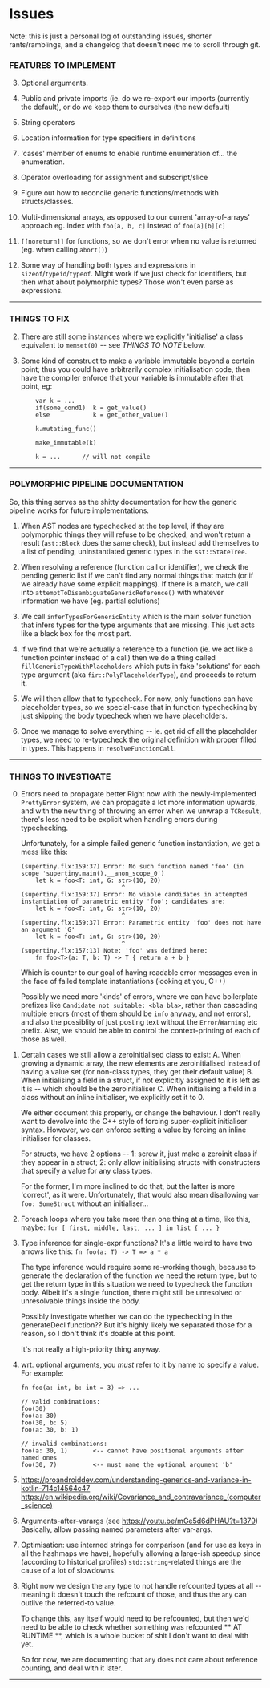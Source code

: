 # Issues

Note: this is just a personal log of outstanding issues, shorter rants/ramblings, and a changelog that doesn't need me to scroll through git.


### FEATURES TO IMPLEMENT


3. Optional arguments.


4. Public and private imports (ie. do we re-export our imports (currently the default), or do we keep them to ourselves (the new default)


5. String operators


6. Location information for type specifiers in definitions


7. 'cases' member of enums to enable runtime enumeration of... the enumeration.


8. Operator overloading for assignment and subscript/slice


9. Figure out how to reconcile generic functions/methods with structs/classes.


14. Multi-dimensional arrays, as opposed to our current 'array-of-arrays' approach
	eg. index with `foo[a, b, c]` instead of `foo[a][b][c]`


16. `[[noreturn]]` for functions, so we don't error when no value is returned (eg. when calling `abort()`)


18. Some way of handling both types and expressions in `sizeof`/`typeid`/`typeof`. Might work if we just check for identifiers, but then
	what about polymorphic types? Those won't even parse as expressions.

-----


### THINGS TO FIX

2. There are still some instances where we explicitly 'initialise' a class equivalent to `memset(0)` -- see *THINGS TO NOTE* below.


4. Some kind of construct to make a variable immutable beyond a certain point; thus you could have arbitrarily complex initialisation code,
	then have the compiler enforce that your variable is immutable after that point, eg:

	```
		var k = ...
		if(some_cond1)  k = get_value()
		else            k = get_other_value()

		k.mutating_func()

		make_immutable(k)

		k = ...      // will not compile
	```



-----


### POLYMORPHIC PIPELINE DOCUMENTATION

So, this thing serves as the shitty documentation for how the generic pipeline works for future implementations.

1. When AST nodes are typechecked at the top level, if they are polymorphic things they will refuse to be checked,
	and won't return a result (`ast::Block` does the same check), but instead add themselves to a list of pending,
	uninstantiated generic types in the `sst::StateTree`.

2. When resolving a reference (function call or identifier), we check the pending generic list if we can't find any
	normal things that match (or if we already have some explicit mappings). If there is a match, we call into
	`attemptToDisambiguateGenericReference()` with whatever information we have (eg. partial solutions)

3. We call `inferTypesForGenericEntity` which is the main solver function that infers types for the type arguments
	that are missing. This just acts like a black box for the most part.

4. If we find that we're actually a reference to a function (ie. we act like a function pointer instead of a call) then
	we do a thing called `fillGenericTypeWithPlaceholders` which puts in fake 'solutions' for each type argument (aka
	`fir::PolyPlaceholderType`), and proceeds to return it.

5. We will then allow that to typecheck. For now, only functions can have placeholder types, so we special-case that in
	function typechecking by just skipping the body typecheck when we have placeholders.

6. Once we manage to solve everything -- ie. get rid of all the placeholder types, we need to re-typecheck the original definition
	with proper filled in types. This happens in `resolveFunctionCall`.




------


### THINGS TO INVESTIGATE


0. Errors need to propagate better
	Right now with the newly-implemented `PrettyError` system, we can propagate a lot more information upwards, and with the new thing of throwing an
	error when we unwrap a `TCResult`, there's less need to be explicit when handling errors during typechecking.

	Unfortunately, for a simple failed generic function instantiation, we get a mess like this:
	```
	(supertiny.flx:159:37) Error: No such function named 'foo' (in scope 'supertiny.main().__anon_scope_0')
		let k = foo<T: int, G: str>(10, 20)
								^
	(supertiny.flx:159:37) Error: No viable candidates in attempted instantiation of parametric entity 'foo'; candidates are:
		let k = foo<T: int, G: str>(10, 20)
								^
	(supertiny.flx:159:37) Error: Parametric entity 'foo' does not have an argument 'G'
		let k = foo<T: int, G: str>(10, 20)
								^
	(supertiny.flx:157:13) Note: 'foo' was defined here:
		fn foo<T>(a: T, b: T) -> T { return a + b }
	```

	Which is counter to our goal of having readable error messages even in the face of failed template instantiations (looking at you, C++)

	Possibly we need more 'kinds' of errors, where we can have boilerplate prefixes like `Candidate not suitable: <bla bla>`, rather than cascading
	multiple errors (most of them should be `info` anyway, and not errors), and also the possiblity of just posting text without the `Error`/`Warning` etc
	prefix. Also, we should be able to control the context-printing of each of those as well.



1. Certain cases we still allow a zeroinitialised class to exist:
	A. When growing a dynamic array, the new elements are zeroinitialised instead of having a value set (for non-class types, they get their default value)
	B. When initialising a field in a struct, if not explicitly assigned to it is left as it is -- which should be the zeroinitialiser
	C. When initialising a field in a class without an inline initialiser, we explicitly set it to 0.

	We either document this properly, or change the behaviour. I don't really want to devolve into the C++ style of forcing super-explicit initialiser
	syntax. However, we can enforce setting a value by forcing an inline initialiser for classes.

	For structs, we have 2 options -- 1: screw it, just make a zeroinit class if they appear in a struct; 2: only allow initialising structs with
	constructers that specify a value for any class types.

	For the former, I'm more inclined to do that, but the latter is more 'correct', as it were. Unfortunately, that would also mean disallowing
	`var foo: SomeStruct` without an initialiser...


3. Foreach loops where you take more than one thing at a time, like this, maybe:
	`for [ first, middle, last, ... ] in list { ... }`


5. Type inference for single-expr functions? It's a little weird to have two arrows like this:
	`fn foo(a: T) -> T => a * a`

	The type inference would require some re-working though, because to generate the declaration of the function we need the return type, but to
	get the return type in this situation we need to typecheck the function body. Albeit it's a single function, there might still be
	unresolved or unresolvable things inside the body.

	Possibly investigate whether we can do the typechecking in the generateDecl function?? But it's highly likely we separated those for a reason,
	so I don't think it's doable at this point.

	It's not really a high-priority thing anyway.


6. wrt. optional arguments, you *must* refer to it by name to specify a value. For example:

	`fn foo(a: int, b: int = 3) => ...`

	```
	// valid combinations:
	foo(30)
	foo(a: 30)
	foo(30, b: 5)
	foo(a: 30, b: 1)

	// invalid combinations:
	foo(a: 30, 1)		<-- cannot have positional arguments after named ones
	foo(30, 7)			<-- must name the optional argument 'b'

	```


8. https://proandroiddev.com/understanding-generics-and-variance-in-kotlin-714c14564c47
	https://en.wikipedia.org/wiki/Covariance_and_contravariance_(computer_science)



10. Arguments-after-varargs (see https://youtu.be/mGe5d6dPHAU?t=1379)
	Basically, allow passing named parameters after var-args.


11. Optimisation: use interned strings for comparison (and for use as keys in all the hashmaps we have), hopefully allowing a large-ish speedup since
	(according to historical profiles) `std::string`-related things are the cause of a lot of slowdowns.



12. Right now we design the `any` type to not handle refcounted types at all -- meaning it doesn't touch the refcount of those, and thus
	the `any` can outlive the referred-to value.

	To change this, `any` itself would need to be refcounted, but then we'd need to be able to check whether something was refcounted
	** AT RUNTIME **, which is a whole bucket of shit I don't want to deal with yet.

	So for now, we are documenting that `any` does not care about reference counting, and deal with it later.

-----






